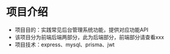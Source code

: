 # 项目介绍
- 项目目的：实践常见后台管理系统功能，提供对应功能API
- 该项目分为前端后端两部分，此为后端部分，前端部分请查看xxx
- 项目技术：express、mysql、prisma、jwt